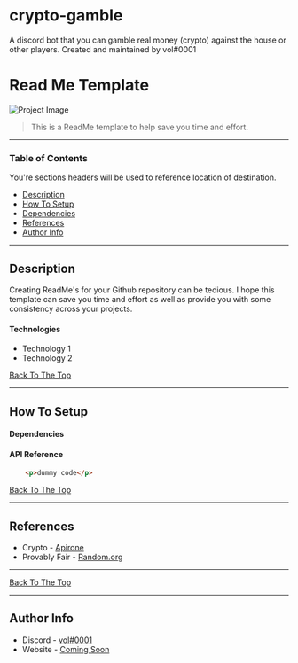 # crypto-gamble
A discord bot that you can gamble real money (crypto) against the house or other players.
Created and maintained by vol#0001

# Read Me Template

![Project Image](project-image-url)

> This is a ReadMe template to help save you time and effort.

---

### Table of Contents
You're sections headers will be used to reference location of destination.

- [Description](#description)
- [How To Setup](#how-to-setup)
- [Dependencies](#dependencies)
- [References](#references)
- [Author Info](#author-info)

---

## Description

Creating ReadMe's for your Github repository can be tedious.  I hope this template can save you time and effort as well as provide you with some consistency across your projects.

#### Technologies

- Technology 1
- Technology 2

[Back To The Top](#read-me-template)

---

## How To Setup

#### Dependencies


#### API Reference

```html
    <p>dummy code</p>
```
[Back To The Top](#read-me-template)

---

## References
- Crypto - [Apirone](https://apirone.com/)
- Provably Fair - [Random.org](https://random.org/)

---
[Back To The Top](#read-me-template)

---

## Author Info

- Discord - [vol#0001]()
- Website - [Coming Soon]()
